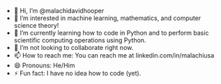 - 👋 Hi, I’m @malachidavidhooper
- 👀 I’m interested in machine learning, mathematics, and computer science theory!
- 🌱 I’m currently learning how to code in Python and to perform basic scientific computing operations using Python.
- 💞️ I’m not looking to collaborate right now.
- 📫 How to reach me: You can reach me at linkedin.com/in/malachiusa
- 😄 Pronouns: He/Him
- ⚡ Fun fact: I have no idea how to code (yet).

